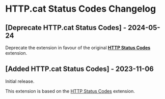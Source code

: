 # HTTP.cat Status Codes Changelog

## [Deprecate HTTP.cat Status Codes] - 2024-05-24

Deprecate the extension in favour of the original **[HTTP Status Codes](https://www.raycast.com/Alex_/http-status-codes)** extension.

## [Added HTTP.cat Status Codes] - 2023-11-06

Initial release.

This extension is based on the [HTTP Status Codes](https://www.raycast.com/Alex_/http-status-codes) extension.
